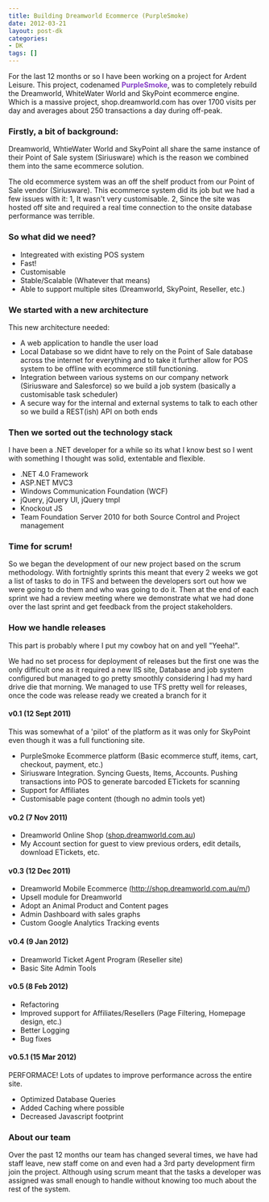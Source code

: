 ```yaml
---
title: Building Dreamworld Ecommerce (PurpleSmoke)
date: 2012-03-21
layout: post-dk
categories:
- DK
tags: []
---
```


<p>
	For the last 12 months or so I have been working on a project for Ardent Leisure.
	This project, codenamed <strong style="color:#843DC6;">PurpleSmoke</strong>, was to completely rebuild the Dreamworld, WhiteWater World and SkyPoint ecommerce engine.
	Which is a massive project, shop.dreamworld.com has over 1700 visits per day and averages about 250 transactions a day during off-peak.
</p>

<h3>Firstly, a bit of background:</h3>
<p>Dreamworld, WhtieWater World and SkyPoint all share the same instance of their Point of Sale system (Siriusware) which is the reason we combined them into the same ecommerce solution.</p>
<p>The old ecommerce system was an off the shelf product from our Point of Sale vendor (Siriusware). This ecommerce system did its job but we had a few issues with it: 1, It wasn't very customisable. 2, Since the site was hosted off site and required a real time connection to the onsite database performance was terrible.</p>

<h3>So what did we need?</h3>
<ul>
    <li>Integreated with existing POS system</li>
    <li>Fast!</li>
    <li>Customisable</li>
    <li>Stable/Scalable (Whatever that means)</li>
	<li>Able to support multiple sites (Dreamworld, SkyPoint, Reseller, etc.)
</ul>

<h3>We started with a new architecture</h3>
<p>This new architecture needed:</p>
<ul>
	<li>A web application to handle the user load</li>
	<li>Local Database so we didnt have to rely on the Point of Sale database across the internet for everything and to take it further allow for POS system to be offline with ecommerce still functioning.</li>
	<li>Integration between various systems on our company network (Siriusware and Salesforce) so we build a job system (basically a customisable task scheduler)</li>
	<li>A secure way for the internal and external systems to talk to each other so we build a REST(ish) API on both ends</li>
</ul>


<h3>Then we sorted out the technology stack</h3>
<p>I have been a .NET developer for a while so its what I know best so I went with something I thought was solid, extentable and flexible.</p>
<ul>
	<li>.NET 4.0 Framework</li>
	<li>ASP.NET MVC3</li>
	<li>Windows Communication Foundation (WCF)</li>
	<li>jQuery, jQuery UI, jQuery tmpl</li>
	<li>Knockout JS</li>
	<li>Team Foundation Server 2010 for both Source Control and Project management</li>
</ul>

<h3>Time for scrum!</h3>
<p>
	So we began the development of our new project based on the scrum methodology.
	With fortnightly sprints this meant that every 2 weeks we got a list of tasks to do in TFS and between the developers sort out how we were going to do them and who was going to do it.
	Then at the end of each sprint we had a review meeting where we demonstrate what we had done over the last sprint and get feedback from the project stakeholders.
</p>


<h3>How we handle releases</h3>
<p>This part is probably where I put my cowboy hat on and yell "Yeeha!".</p>
<p>
	We had no set process for deployment of releases but the first one was the only difficult one as it required a new IIS site, Database and job system configured but managed to go pretty smoothly considering I had my hard drive die that morning.
	We managed to use TFS pretty well for releases, once the code was release ready we created a branch for it
</p>


<h4>v0.1 (12 Sept 2011)</h4>
<p>This was somewhat of a 'pilot' of the platform as it was only for SkyPoint even though it was a full functioning site.</p>
<ul>
	<li>PurpleSmoke Ecommerce platform (Basic ecommerce stuff, items, cart, checkout, payment, etc.)</li>
	<li>Siriusware Integration. Syncing Guests, Items, Accounts. Pushing transactions into POS to generate barcoded ETickets for scanning</li>
	<li>Support for Affiliates</li>
	<li>Customisable page content (though no admin tools yet)</li>
</ul>

<h4>v0.2 (7 Nov 2011)</h4>
<ul>
	<li>Dreamworld Online Shop (<a href="https://shop.dreamworld.com.au">shop.dreamworld.com.au</a>)</li>
	<li>My Account section for guest to view previous orders, edit details, download ETickets, etc.</li>
</ul>

<h4>v0.3 (12 Dec 2011)</h4>
<ul>
	<li>Dreamworld Mobile Ecommerce (<a href="http://shop.dreamworld.com.au/m/">http://shop.dreamworld.com.au/m/</a>)</li>
	<li>Upsell module for Dreamworld</li>
	<li>Adopt an Animal Product and Content pages</li>
	<li>Admin Dashboard with sales graphs</li>
	<li>Custom Google Analytics Tracking events</li>
</ul>

<h4>v0.4 (9 Jan 2012)</h4>
<ul>
	<li>Dreamworld Ticket Agent Program (Reseller site)</li>
	<li>Basic Site Admin Tools</li>
</ul>

<h4>v0.5 (8 Feb 2012)</h4>
<ul>
	<li>Refactoring</li>
	<li>Improved support for Affiliates/Resellers (Page Filtering, Homepage design, etc.)</li>
	<li>Better Logging</li>
	<li>Bug fixes</li>
</ul>

<h4>v0.5.1 (15 Mar 2012)</h4>
<p>PERFORMACE! Lots of updates to improve performance across the entire site.</p>
<ul>
	<li>Optimized Database Queries</li>
	<li>Added Caching where possible</li>
	<li>Decreased Javascript footprint</li>
</ul>

<h3>About our team</h3>
<p>
	Over the past 12 months our team has changed several times, we have had staff leave, new staff come on and even had a 3rd party development firm join the project.
	Although using scrum meant that the tasks a developer was assigned was small enough to handle without knowing too much about the rest of the system.
</p>

